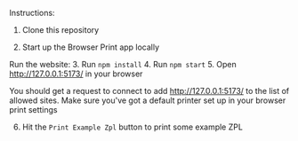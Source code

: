 Instructions: 
1. Clone this repository

2. Start up the Browser Print app locally

Run the website:
3. Run `npm install`
4. Run `npm start`
5. Open http://127.0.0.1:5173/ in your browser

You should get a request to connect to add http://127.0.0.1:5173/ to the list of allowed sites.
Make sure you've got a default printer set up in your browser print settings 

6. Hit the `Print Example Zpl` button to print some example ZPL 


